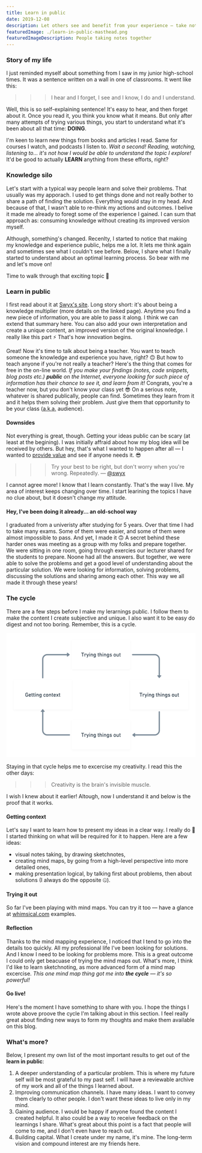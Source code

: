 ```yaml
---
title: Learn in public
date: 2019-12-08
description: Let others see and benefit from your experience — take notes, make them public. Learn better by communicating your findings with others.
featuredImage: ./learn-in-public-masthead.png
featuredImageDescription: People taking notes together
---
```


### Story of my life

I just reminded myself about something from I saw in my junior high-school times. It was a sentence written on a wall in one of classrooms. It went like this:
>>> I hear and I forget, I see and I know, I do and I understand.

Well, this is so self-explaining sentence! It's easy to hear, and then forget about it. Once you read it, you think you know what it means. But only after many attempts of trying various things, you start to understand what it's been about all that time: **DOING**.

I'm keen to learn new things from books and articles I read. Same for courses I watch, and podcasts I listen to. <em class="highlight">Wait a second! Reading, watching, listening to... it's not how I would be able to understand the topic I explore!</em> It'd be good to actually **LEARN** anything from these efforts, right?
 
### Knowledge silo
Let's start with a typical way people learn and solve their problems. That usually was my apporach. I used to get things done and not really bother to share a path of finding the solution. Everything would stay in my head. And because of that, I wasn't able to re-think my actions and outcomes. I belive it made me already to foregt some of the experience I gained. I can sum that approach as: consuming knowledge without creating its improved version myself. 

Although, something's changed. Recenlty, I started to notice that making my knowledge and experience public, helps me a lot. It lets me think again and sometimes see what I couldn't see before. Below, I share what I finally started to understand about an optimal learning process. So bear with me and let's move on!

Time to walk through that exciting topic 🚀

### Learn in public
I first read about it at [Swyx's site](https://www.swyx.io/writing/learn-in-public). Long story short: it's about being a knowledge multiplier (more details on the linked page). Anytime you find a new piece of information, you are able to pass it along. I think we can extend that summary here. You can also add your own interpretation and create a unique content, an improved version of the original knowledge. I really like this part ⚡️ That's how innovation begins.

Great! Now it's time to talk about being a teacher. You want to teach someone the knowledge and experience you have, right? 🙃 But how to teach anyone if you're not really a teacher? Here's the thing that comes for free in the on-line world. <em class="highlight">If you make your findings (notes, code snippets, blog posts etc.) **public** on the Internet, everyone looking for such piece of information has their chance to see it, and learn from it!</em> Congrats, you're a teacher now, but you don't know your class yet 😎 On a serious note, whatever is shared publically, people can find. Sometimes they learn from it and it helps them solving their problem. Just give them that opportunity to be your class (<abbr title="also known as">a.k.a.</abbr> audience).

#### Downsides
Not everything is great, though. Getting your ideas public can be scary (at least at the begining). I was initially affraid about how my blog idea will be received by others. But hey, that's what I wanted to happen after all — I wanted to [provide value](/how-to-provide-value/) and see if anyone needs it. 😎

>>> Try your best to be right, but don't worry when you're wrong. Repeatedly.
— [@swyx](https://twitter.com/swyx)

I cannot agree more! I know that I learn constantly. That's the way I live. My area of interest keeps changing over time. I start learining the topics I have no clue about, but it doesn't change my attitude.

#### Hey, I've been doing it already... an old-school way
I graduated from a univeristy after studying for 5 years. Over that time I had to take many exams. Some of them were easier, and some of them were almost impossible to pass. And yet, I made it 🙃 A secret behind these harder ones was meeting as a group with my folks and prepare together. We were sitting in one room, going through exercies our lecturer shared for the students to prepare. Noone had all the answers. But together, we were able to solve the problems and get a good level of understanding about the particular solution. We were looking for information, solving problems, discussing the solutions and sharing among each other. This way we all made it through these years!

### The cycle
There are a few steps before I make my lerarnings public. I follow them to make the content I create subjective and unique. I also want it to be easy do digest and not too boring. Remember, this is a cycle.

<Img src="./learn-in-public-cycle.png" alt="Learn in public cycle">

Staying in that cycle helps me to excercise my creativity. I read this the other days:

>>> Creativity is the brain's invisible muscle.

I wish I knew about it earlier! Altough, now I understand it and below is the proof that it works.

#### Getting context
Let's say I want to learn how to present my ideas in a clear way. I really do 🙂 I started thinking on what will be required for it to happen. Here are a few ideas:
- visual notes taking, by drawing sketchnotes,
- creating mind maps, by going from a high-level perspective into more detailed ones,
- making presentation logical, by talking first about problems, then about solutions (I always do the opposite 🤐).

#### Trying it out
So far I've been playing with mind maps. You can try it too — have a glance at [whimsical.com](https://whimsical.com/mind-maps/) examples.

#### Reflection
Thanks to the mind mapping experience, I noticed that I tend to go into the details too quickly. All my professional life I've been looking for solutions. And I know I need to be looking for problems more. This is a great outcome I could only get beacuase of trying the mind maps out. What's more, I think I'd like to learn sketchnoting, as more advanced form of a mind map excercise. <em class="highlight">This one mind map thing got me into **the cycle** — it's so powerful!</em>

#### Go live!
Here's the moment I have something to share with you. I hope the things I wrote above proove the cycle I'm talking about in this section. I feel really great about finding new ways to form my thoughts and make them available on this blog.

### What's more?
Below, I present my own list of the most important results to get out of the **learn in public**:

1. A deeper understanding of a particular problem. This is where my future self will be most grateful to my past self. I will have a reviewable archive of my work and all of the things I learned about.
2. Improving communication channels. I have many ideas. I want to convey them clearly to other people. I don't want these ideas to live only in my mind.
3. Gaining audience. I would be happy if anyone found the content I created helpful. It also could be a way to receive feedback on the learnings I share. What's great about this point is a fact that people will come to me, and I don't even have to reach out.
4. Building capital. What I create under my name, it's mine. The long-term vision and compound interest are my friends here.